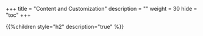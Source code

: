 +++
title = "Content and Customization"
description = ""
weight = 30
hide = "toc"
+++

{{%children style="h2" description="true" %}}
